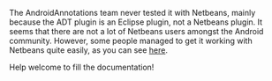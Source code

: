 The AndroidAnnotations team never tested it with Netbeans, mainly because the ADT plugin is an Eclipse plugin, not a Netbeans plugin. It seems that there are not a lot of Netbeans users amongst the Android community. However, some people managed to get it working with Netbeans quite easily, as you can see [here](http://code.google.com/p/androidannotations/issues/detail?id=122#c4).

Help welcome to fill the documentation!
